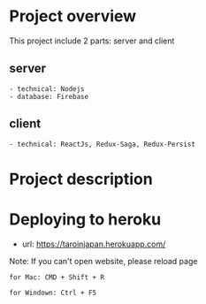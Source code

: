 # Project overview
   This project include 2 parts: server and client

  ## server
    - technical: Nodejs
    - database: Firebase
  ## client
    - technical: ReactJs, Redux-Saga, Redux-Persist

# Project description

# Deploying to heroku
- url: https://taroinjapan.herokuapp.com/ 

Note: If you can't open website, please reload page

    for Mac: CMD + Shift + R
    
    for Windown: Ctrl + F5

  
